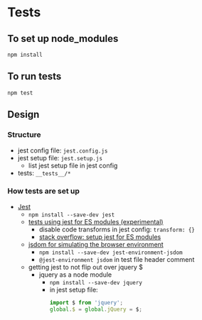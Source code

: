 # Tests

## To set up node_modules

```
npm install
```

## To run tests

```
npm test
```

## Design

### Structure

- jest config file: `jest.config.js`
- jest setup file: `jest.setup.js`
  - list jest setup file in jest config
- tests: `__tests__/*`

### How tests are set up

- [Jest](https://jestjs.io/)
  - `npm install --save-dev jest`
  - [tests using jest for ES modules (experimental)](https://jestjs.io/docs/ecmascript-modules)
    - disable code transforms in jest config: `transform: {}`
    - [stack overflow: setup jest for ES modules](https://stackoverflow.com/a/69059786)
  - [jsdom for simulating the browser environment](https://jestjs.io/docs/tutorial-jquery)
    - `npm install --save-dev jest-environment-jsdom`
    - `@jest-environment jsdom` in test file header comment
  - getting jest to not flip out over jquery $
    - jquery as a node module
      - `npm install --save-dev jquery`
      - in jest setup file:
        ```js
        import $ from 'jquery';
        global.$ = global.jQuery = $;
        ```

<!--
replacing jquery
https://youmightnotneedjquery.com/
-->